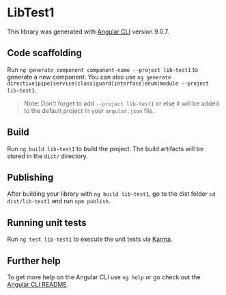 # LibTest1

This library was generated with [Angular CLI](https://github.com/angular/angular-cli) version 9.0.7.

## Code scaffolding

Run `ng generate component component-name --project lib-test1` to generate a new component. You can also use `ng generate directive|pipe|service|class|guard|interface|enum|module --project lib-test1`.
> Note: Don't forget to add `--project lib-test1` or else it will be added to the default project in your `angular.json` file. 

## Build

Run `ng build lib-test1` to build the project. The build artifacts will be stored in the `dist/` directory.

## Publishing

After building your library with `ng build lib-test1`, go to the dist folder `cd dist/lib-test1` and run `npm publish`.

## Running unit tests

Run `ng test lib-test1` to execute the unit tests via [Karma](https://karma-runner.github.io).

## Further help

To get more help on the Angular CLI use `ng help` or go check out the [Angular CLI README](https://github.com/angular/angular-cli/blob/master/README.md).

